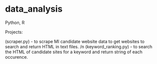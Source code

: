 # data_analysis
Python, R

Projects: 

(scraper.py) - to scrape MI candidate website data to get websites to search and return HTML in text files. /n
(keyword_ranking.py) - to search the HTML of candidate sites for a keyword and return string of each occurence.
